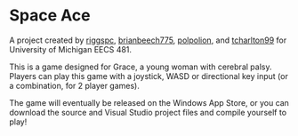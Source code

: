 Space Ace
=========

A project created by [riggspc](https://github.com/riggspc), [brianbeech775](https://github.com/brianbeech775), [polpolion](https://github.com/polpolion), and [tcharlton99](https://github.com/tcharlton99) for University of Michigan EECS 481.

This is a game designed for Grace, a young woman with cerebral palsy. Players can play this game with a joystick, WASD or directional key input (or a combination, for 2 player games). 

The game will eventually be released on the Windows App Store, or you can download the source and Visual Studio project files and compile yourself to play!
